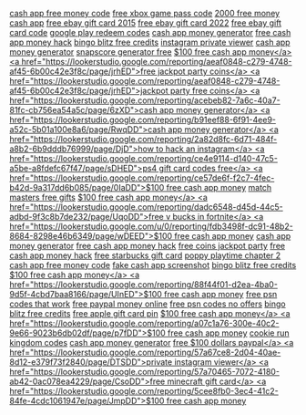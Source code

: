 <a href="https://lookerstudio.google.com/reporting/499fcd08-bc7b-46ed-a1e6-927d034f1cd0/page/T51AD">cash app free money code</a>
<a href="https://lookerstudio.google.com/reporting/5ac5d8d8-38cc-4ddb-9b43-2ad787c91b20/page/DqoDD">free xbox game pass code</a>
<a href="https://lookerstudio.google.com/reporting/55de4064-6364-4e8a-9663-16b11a1241c2/page/j7fDD">2000 free money cash app</a>
<a href="https://lookerstudio.google.com/reporting/5add56a2-3e97-4344-960b-0e122a28fab0/page/4vWED">free ebay gift card 2015</a>
<a href="https://lookerstudio.google.com/reporting/5add56a2-3e97-4344-960b-0e122a28fab0/page/4vWED">free ebay gift card 2022</a>
<a href="https://lookerstudio.google.com/reporting/5add56a2-3e97-4344-960b-0e122a28fab0/page/4vWED">free ebay gift card code</a>
<a href="https://lookerstudio.google.com/reporting/84b15a6d-15de-47a8-90c5-4650328b0320/page/vWgDD">google play redeem codes</a>
<a href="https://lookerstudio.google.com/reporting/73b9a72f-fa68-473c-b520-3f51fe6b0dbc/page/6zXD">cash app money generator</a>
<a href="https://lookerstudio.google.com/reporting/800bc205-1ca9-490c-9a91-21ec21d65cc7/page/6yqDD">free cash app money hack</a>
<a href="https://lookerstudio.google.com/reporting/80c7e7de-11ab-4de1-9cf6-6878bd6d5368/page/emhED">bingo blitz free credits</a>
<a href="https://lookerstudio.google.com/reporting/74ef9a33-1914-4e1f-8345-0dcb9e14d89f/page/DjD">instagram private viewer</a>
<a href="https://lookerstudio.google.com/reporting/340f4d9a-455f-459d-baa7-e77742a02de9/page/DEgDD">cash app money generator</a>
<a href="https://lookerstudio.google.com/reporting/995353cc-941d-447d-826f-153202d3f017/page/PIgDD">snapscore generator free</a>
<a href="https://lookerstudio.google.com/reporting/9e999079-0b36-496f-baea-e56529be4dd9/page/dIgDD">$100 free cash app money</a>
<a href="https://lookerstudio.google.com/reporting/aeaf0848-c279-4748-af45-6b00c42e3f8c/page/jrhED">free jackpot party coins</a>
<a href="https://lookerstudio.google.com/reporting/aeaf0848-c279-4748-af45-6b00c42e3f8c/page/jrhED">jackpot party free coins</a>
<a href="https://lookerstudio.google.com/reporting/acebeb82-7a6c-40a7-81fc-cb756ea54a5c/page/6zXD">cash app money generator</a>
<a href="https://lookerstudio.google.com/reporting/b91eef88-6f91-4ee9-a52c-5b01a100e8a6/page/RwqDD">cash app money generator</a>
<a href="https://lookerstudio.google.com/reporting/2a82d8fc-6d71-484f-a8b2-6b9dddb76999/page/DjD">how to hack an instagram</a>
<a href="https://lookerstudio.google.com/reporting/ce4e9114-d140-47c5-a5be-a8fdefc67f47/page/sDHED">ps4 gift card codes free</a>
<a href="https://lookerstudio.google.com/reporting/ce57de6f-f2c7-4fec-b42d-9a317dd6b085/page/0IaDD">$100 free cash app money</a>
<a href="https://lookerstudio.google.com/reporting/e4a81469-095b-4c88-ad79-e1069ecc03e3/page/ZthED">match masters free gifts</a>
<a href="https://lookerstudio.google.com/reporting/384794af-4fca-4202-ae26-e465e8b7152a/page/urwAD">$100 free cash app money</a>
<a href="https://lookerstudio.google.com/reporting/dadc6548-d45d-44c5-adbd-9f3c8b7de232/page/UqoDD">free v bucks in fortnite</a>
<a href="https://lookerstudio.google.com/u/0/reporting/fdb3498f-dc91-48b2-8684-8298e46b6349/page/wDEED">$100 free cash app money</a>
<a href="https://lookerstudio.google.com/reporting/f5d47f7f-21d4-4f7b-9119-3f4074a5029f/page/XfnED">cash app money generator</a>
<a href="https://lookerstudio.google.com/reporting/f70f450c-fc9e-43f3-9b36-d6c8742a6129/page/0IaDD">free cash app money hack</a>
<a href="https://lookerstudio.google.com/reporting/aeaf0848-c279-4748-af45-6b00c42e3f8c/page/jrhED">free coins jackpot party</a>
<a href="https://lookerstudio.google.com/reporting/bbce4350-c092-4700-b532-71d3f889f58d/page/BwqDD">free cash app money hack</a>
<a href="https://lookerstudio.google.com/reporting/450ffb1c-1077-43eb-9364-80bd9f6660c0/page/phoDD">free starbucks gift card</a>
<a href="https://lookerstudio.google.com/u/0/reporting/002211d2-06d2-4b7d-a7af-5c102d73d19d/page/VmWED">poppy playtime chapter 2</a>
<a href="https://lookerstudio.google.com/u/0/reporting/a863ad51-f948-49c8-8cc5-ed292f0ec426/page/e2UED">cash app free money code</a>
<a href="https://lookerstudio.google.com/u/0/reporting/b328bcd4-2bb3-43dd-a90f-073b267d75e0/page/T51AD">fake cash app screenshot</a>
<a href="https://lookerstudio.google.com/reporting/eeb28753-484e-47f3-8e4d-46ff56c2888e/page/qjpDD">bingo blitz free credits</a>
<a href="https://lookerstudio.google.com/reporting/b374545a-dca3-4173-8ac5-243b8616dfb6/page/cWgDD">$100 free cash app money</a>
<a href="https://lookerstudio.google.com/reporting/88f44f01-d2ea-4ba0-9d5f-4cbd7baa8166/page/UInED">$100 free cash app money</a>
<a href="https://lookerstudio.google.com/reporting/a887c6b1-4a71-4b60-bb68-ebe87e4318cc/page/psWED">free psn codes that work</a>
<a href="https://lookerstudio.google.com/reporting/a4eb604f-30ca-4689-9ccf-1dd0f8497119/page/etWED">free paypal money online</a>
<a href="https://lookerstudio.google.com/reporting/a887c6b1-4a71-4b60-bb68-ebe87e4318cc/page/psWED">free psn codes no offers</a>
<a href="https://lookerstudio.google.com/reporting/b74d76d5-1023-4724-9442-41a15a3120da/page/qjpDD">bingo blitz free credits</a>
<a href="https://lookerstudio.google.com/reporting/82777332-e5a2-4819-8fd8-00f103e297cb/page/srWED">free apple gift card pin</a>
<a href="https://lookerstudio.google.com/reporting/9f3ba51d-8192-4b58-a059-fab03852840e/page/ImpDD">$100 free cash app money</a>
<a href="https://lookerstudio.google.com/reporting/a07c1a76-300e-40c2-9e66-9023b6db02df/page/p7fDD">$100 free cash app money</a>
<a href="https://lookerstudio.google.com/reporting/7bb45779-0807-4c3d-8339-de0152a8caa3/page/5IgDD">cookie run kingdom codes</a>
<a href="https://lookerstudio.google.com/reporting/7d901ba0-bc39-4f82-be13-3730e28ae050/page/0IaDD">cash app money generator</a>
<a href="https://lookerstudio.google.com/reporting/5be736df-ca70-4886-a1f5-1ef188a860ca/page/kWgDD">free $100 dollars paypal</a>
<a href="https://lookerstudio.google.com/reporting/57a67ce8-2d04-40ae-8d12-e379f73f2840/page/DTSDD">private instagram viewer</a>
<a href="https://lookerstudio.google.com/reporting/57a70465-7072-4180-ab42-0ac078ea4229/page/CsoDD">free minecraft gift card</a>
<a href="https://lookerstudio.google.com/reporting/5cee8fb0-3ec4-41c2-84fe-4cdc1061947e/page/JmpDD">$100 free cash app money</a>
